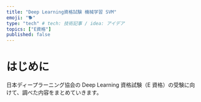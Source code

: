 ```yaml
---
title: "Deep Learning資格試験 機械学習 SVM"
emoji: "🐕"
type: "tech" # tech: 技術記事 / idea: アイデア
topics: ["E資格"]
published: false
---
```


# はじめに

日本ディープラーニング協会の Deep Learning 資格試験（E 資格）の受験に向けて、調べた内容をまとめていきます。

#
